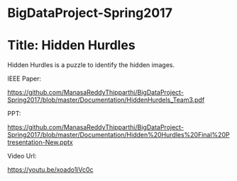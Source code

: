# BigDataProject-Spring2017 

# Title: Hidden Hurdles

Hidden Hurdles is a puzzle to identify the hidden images.

IEEE Paper:

https://github.com/ManasaReddyThipparthi/BigDataProject-Spring2017/blob/master/Documentation/HiddenHurdels_Team3.pdf

PPT:

https://github.com/ManasaReddyThipparthi/BigDataProject-Spring2017/blob/master/Documentation/Hidden%20Hurdles%20Final%20Ptresentation-New.pptx

Video Url:

https://youtu.be/xoado1iVc0c
